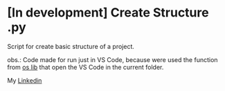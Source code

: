 # [In development] Create Structure .py

Script for create basic structure of a project.

obs.: Code made for run just in VS Code, because were used the function from [os lib](https://docs.python.org/3/library/os.html) that open the VS Code in the current folder.

My [Linkedin](https://www.linkedin.com/in/athos-henrique-da-silva-santos/)
